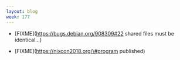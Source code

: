 ```yaml
---
layout: blog
week: 177
---
```


* [FIXME](https://bugs.debian.org/908309#22 shared files must be identical...)

* [FIXME](https://nixcon2018.org/\#program published)
